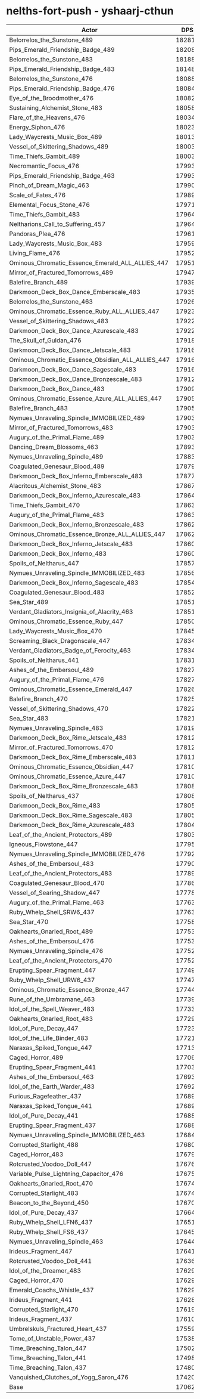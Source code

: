 # nelths-fort-push - yshaarj-cthun
| Actor | DPS | Increase |
|---|:---:|:---:|
|Belorrelos_the_Sunstone_489|182811|7.14%|
|Pips_Emerald_Friendship_Badge_489|182085|6.71%|
|Belorrelos_the_Sunstone_483|181882|6.60%|
|Pips_Emerald_Friendship_Badge_483|181486|6.36%|
|Belorrelos_the_Sunstone_476|180884|6.01%|
|Pips_Emerald_Friendship_Badge_476|180845|5.99%|
|Eye_of_the_Broodmother_476|180827|5.98%|
|Sustaining_Alchemist_Stone_483|180588|5.84%|
|Flare_of_the_Heavens_476|180342|5.69%|
|Energy_Siphon_476|180231|5.63%|
|Lady_Waycrests_Music_Box_489|180133|5.57%|
|Vessel_of_Skittering_Shadows_489|180032|5.51%|
|Time_Thiefs_Gambit_489|180031|5.51%|
|Necromantic_Focus_476|179937|5.46%|
|Pips_Emerald_Friendship_Badge_463|179934|5.45%|
|Pinch_of_Dream_Magic_463|179901|5.43%|
|Scale_of_Fates_476|179899|5.43%|
|Elemental_Focus_Stone_476|179710|5.32%|
|Time_Thiefs_Gambit_483|179648|5.29%|
|Neltharions_Call_to_Suffering_457|179640|5.28%|
|Pandoras_Plea_476|179615|5.27%|
|Lady_Waycrests_Music_Box_483|179594|5.25%|
|Living_Flame_476|179524|5.21%|
|Ominous_Chromatic_Essence_Emerald_ALL_ALLIES_447|179510|5.21%|
|Mirror_of_Fractured_Tomorrows_489|179475|5.18%|
|Balefire_Branch_489|179397|5.14%|
|Darkmoon_Deck_Box_Dance_Emberscale_483|179359|5.12%|
|Belorrelos_the_Sunstone_463|179265|5.06%|
|Ominous_Chromatic_Essence_Ruby_ALL_ALLIES_447|179236|5.04%|
|Vessel_of_Skittering_Shadows_483|179229|5.04%|
|Darkmoon_Deck_Box_Dance_Azurescale_483|179221|5.04%|
|The_Skull_of_Guldan_476|179189|5.02%|
|Darkmoon_Deck_Box_Dance_Jetscale_483|179168|5.01%|
|Ominous_Chromatic_Essence_Obsidian_ALL_ALLIES_447|179168|5.01%|
|Darkmoon_Deck_Box_Dance_Sagescale_483|179160|5.00%|
|Darkmoon_Deck_Box_Dance_Bronzescale_483|179127|4.98%|
|Darkmoon_Deck_Box_Dance_483|179094|4.96%|
|Ominous_Chromatic_Essence_Azure_ALL_ALLIES_447|179058|4.94%|
|Balefire_Branch_483|179054|4.94%|
|Nymues_Unraveling_Spindle_IMMOBILIZED_489|179039|4.93%|
|Mirror_of_Fractured_Tomorrows_483|179038|4.93%|
|Augury_of_the_Primal_Flame_489|179034|4.93%|
|Dancing_Dream_Blossoms_463|178939|4.87%|
|Nymues_Unraveling_Spindle_489|178836|4.81%|
|Coagulated_Genesaur_Blood_489|178797|4.79%|
|Darkmoon_Deck_Box_Inferno_Emberscale_483|178778|4.78%|
|Alacritous_Alchemist_Stone_483|178672|4.71%|
|Darkmoon_Deck_Box_Inferno_Azurescale_483|178642|4.70%|
|Time_Thiefs_Gambit_470|178639|4.70%|
|Augury_of_the_Primal_Flame_483|178637|4.69%|
|Darkmoon_Deck_Box_Inferno_Bronzescale_483|178622|4.69%|
|Ominous_Chromatic_Essence_Bronze_ALL_ALLIES_447|178622|4.69%|
|Darkmoon_Deck_Box_Inferno_Jetscale_483|178609|4.68%|
|Darkmoon_Deck_Box_Inferno_483|178605|4.68%|
|Spoils_of_Neltharus_447|178577|4.66%|
|Nymues_Unraveling_Spindle_IMMOBILIZED_483|178567|4.65%|
|Darkmoon_Deck_Box_Inferno_Sagescale_483|178549|4.64%|
|Coagulated_Genesaur_Blood_483|178522|4.63%|
|Sea_Star_489|178514|4.62%|
|Verdant_Gladiators_Insignia_of_Alacrity_463|178510|4.62%|
|Ominous_Chromatic_Essence_Ruby_447|178506|4.62%|
|Lady_Waycrests_Music_Box_470|178453|4.59%|
|Screaming_Black_Dragonscale_447|178348|4.52%|
|Verdant_Gladiators_Badge_of_Ferocity_463|178347|4.52%|
|Spoils_of_Neltharus_441|178311|4.50%|
|Ashes_of_the_Embersoul_489|178276|4.48%|
|Augury_of_the_Primal_Flame_476|178273|4.48%|
|Ominous_Chromatic_Essence_Emerald_447|178265|4.48%|
|Balefire_Branch_470|178250|4.47%|
|Vessel_of_Skittering_Shadows_470|178226|4.45%|
|Sea_Star_483|178216|4.45%|
|Nymues_Unraveling_Spindle_483|178197|4.44%|
|Darkmoon_Deck_Box_Rime_Jetscale_483|178122|4.39%|
|Mirror_of_Fractured_Tomorrows_470|178120|4.39%|
|Darkmoon_Deck_Box_Rime_Emberscale_483|178115|4.39%|
|Ominous_Chromatic_Essence_Obsidian_447|178108|4.38%|
|Ominous_Chromatic_Essence_Azure_447|178102|4.38%|
|Darkmoon_Deck_Box_Rime_Bronzescale_483|178085|4.37%|
|Spoils_of_Neltharus_437|178081|4.37%|
|Darkmoon_Deck_Box_Rime_483|178055|4.35%|
|Darkmoon_Deck_Box_Rime_Sagescale_483|178050|4.35%|
|Darkmoon_Deck_Box_Rime_Azurescale_483|178043|4.35%|
|Leaf_of_the_Ancient_Protectors_489|178031|4.34%|
|Igneous_Flowstone_447|177957|4.30%|
|Nymues_Unraveling_Spindle_IMMOBILIZED_476|177924|4.28%|
|Ashes_of_the_Embersoul_483|177902|4.26%|
|Leaf_of_the_Ancient_Protectors_483|177892|4.26%|
|Coagulated_Genesaur_Blood_470|177867|4.24%|
|Vessel_of_Searing_Shadow_447|177785|4.19%|
|Augury_of_the_Primal_Flame_463|177635|4.11%|
|Ruby_Whelp_Shell_SRW6_437|177634|4.11%|
|Sea_Star_470|177582|4.08%|
|Oakhearts_Gnarled_Root_489|177538|4.05%|
|Ashes_of_the_Embersoul_476|177532|4.05%|
|Nymues_Unraveling_Spindle_476|177528|4.04%|
|Leaf_of_the_Ancient_Protectors_470|177523|4.04%|
|Erupting_Spear_Fragment_447|177498|4.03%|
|Ruby_Whelp_Shell_URW6_437|177477|4.01%|
|Ominous_Chromatic_Essence_Bronze_447|177443|3.99%|
|Rune_of_the_Umbramane_463|177394|3.97%|
|Idol_of_the_Spell_Weaver_483|177337|3.93%|
|Oakhearts_Gnarled_Root_483|177292|3.91%|
|Idol_of_Pure_Decay_447|177239|3.87%|
|Idol_of_the_Life_Binder_483|177216|3.86%|
|Naraxas_Spiked_Tongue_447|177130|3.81%|
|Caged_Horror_489|177069|3.77%|
|Erupting_Spear_Fragment_441|177034|3.75%|
|Ashes_of_the_Embersoul_463|176934|3.70%|
|Idol_of_the_Earth_Warder_483|176928|3.69%|
|Furious_Ragefeather_437|176894|3.67%|
|Naraxas_Spiked_Tongue_441|176893|3.67%|
|Idol_of_Pure_Decay_441|176889|3.67%|
|Erupting_Spear_Fragment_437|176888|3.67%|
|Nymues_Unraveling_Spindle_IMMOBILIZED_463|176841|3.64%|
|Corrupted_Starlight_488|176801|3.62%|
|Caged_Horror_483|176793|3.61%|
|Rotcrusted_Voodoo_Doll_447|176765|3.60%|
|Variable_Pulse_Lightning_Capacitor_476|176755|3.59%|
|Oakhearts_Gnarled_Root_470|176744|3.58%|
|Corrupted_Starlight_483|176742|3.58%|
|Beacon_to_the_Beyond_450|176700|3.56%|
|Idol_of_Pure_Decay_437|176649|3.53%|
|Ruby_Whelp_Shell_LFN6_437|176516|3.45%|
|Ruby_Whelp_Shell_FS6_437|176450|3.41%|
|Nymues_Unraveling_Spindle_463|176448|3.41%|
|Irideus_Fragment_447|176415|3.39%|
|Rotcrusted_Voodoo_Doll_441|176363|3.36%|
|Idol_of_the_Dreamer_483|176299|3.32%|
|Caged_Horror_470|176297|3.32%|
|Emerald_Coachs_Whistle_437|176292|3.32%|
|Irideus_Fragment_441|176284|3.31%|
|Corrupted_Starlight_470|176195|3.26%|
|Irideus_Fragment_437|176100|3.21%|
|Umbrelskuls_Fractured_Heart_437|175593|2.91%|
|Tome_of_Unstable_Power_437|175385|2.79%|
|Time_Breaching_Talon_447|175026|2.58%|
|Time_Breaching_Talon_441|174982|2.55%|
|Time_Breaching_Talon_437|174803|2.45%|
|Vanquished_Clutches_of_Yogg_Saron_476|174203|2.10%|
|Base|170628|0.00%|
